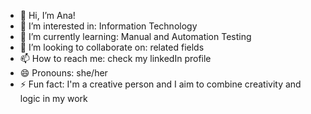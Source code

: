 - 👋 Hi, I’m Ana!
- 👀 I’m interested in: Information Technology
- 🌱 I’m currently learning: Manual and Automation Testing
- 💞️ I’m looking to collaborate on: related fields
- 📫 How to reach me: check my linkedIn profile
- 😄 Pronouns: she/her
- ⚡ Fun fact: I'm a creative person and I aim to combine creativity and logic in my work
